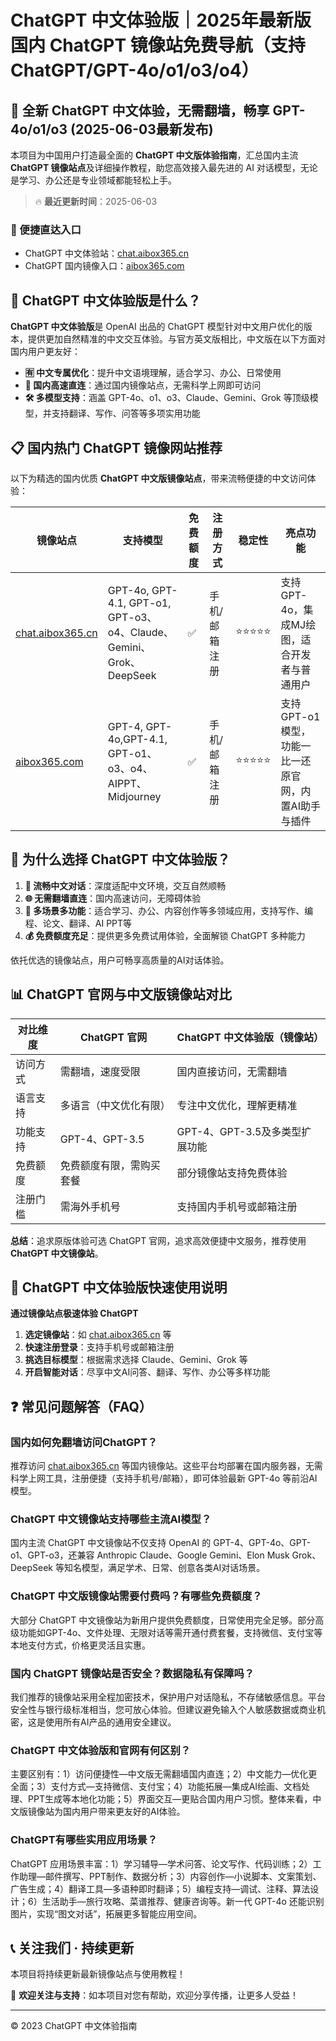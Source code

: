 # ChatGPT 中文体验版｜2025年最新版国内 ChatGPT 镜像站免费导航（支持 ChatGPT/GPT-4o/o1/o3/o4）

## 📢 全新 ChatGPT 中文体验，无需翻墙，畅享 GPT-4o/o1/o3  (2025-06-03最新发布)

本项目为中国用户打造最全面的 **ChatGPT 中文版体验指南**，汇总国内主流 **ChatGPT 镜像站点**及详细操作教程，助您高效接入最先进的 AI 对话模型，无论是学习、办公还是专业领域都能轻松上手。

> 🔥 **最近更新时间**：2025-06-03

### 🚀 便捷直达入口

- ChatGPT 中文体验站：[chat.aibox365.cn](https://chat.aibox365.cn)
- ChatGPT 国内镜像入口：[aibox365.com](https://aibox365.com)

## 🤔 ChatGPT 中文体验版是什么？

**ChatGPT 中文体验版**是 OpenAI 出品的 ChatGPT 模型针对中文用户优化的版本，提供更加自然精准的中文交互体验。与官方英文版相比，中文版在以下方面对国内用户更友好：

- **🈶 中文专属优化**：提升中文语境理解，适合学习、办公、日常使用
- **🚀 国内高速直连**：通过国内镜像站点，无需科学上网即可访问
- **🛠️ 多模型支持**：涵盖 GPT-4o、o1、o3、Claude、Gemini、Grok 等顶级模型，并支持翻译、写作、问答等多项实用功能

## 📋 国内热门 ChatGPT 镜像网站推荐

以下为精选的国内优质 **ChatGPT 中文版镜像站点**，带来流畅便捷的中文访问体验：

| 镜像站点 | 支持模型 | 免费额度 | 注册方式 | 稳定性 | 亮点功能 |
|----------|----------|----------|----------|--------|----------|
| [chat.aibox365.cn](https://chat.aibox365.cn) | GPT-4o, GPT-4.1, GPT-o1, GPT-o3、o4、Claude、Gemini、Grok、DeepSeek | ✅ | 手机/邮箱注册 | ⭐⭐⭐⭐⭐ | 支持GPT-4o，集成MJ绘图，适合开发者与普通用户 |
| [aibox365.com](https://aibox365.com) | GPT-4, GPT-4o,GPT-4.1, GPT-o1、o3、o4、AIPPT、Midjourney | ✅ | 手机/邮箱注册 | ⭐⭐⭐⭐⭐ | 支持GPT-o1模型，功能一比一还原官网，内置AI助手与插件 |

## 🌟 为什么选择 ChatGPT 中文体验版？

1. **📝 流畅中文对话**：深度适配中文环境，交互自然顺畅
2. **🌐 无需翻墙直连**：国内高速访问，无障碍体验
3. **🎯 多场景多功能**：适合学习、办公、内容创作等多领域应用，支持写作、编程、论文、翻译、AI PPT等
4. **💰 免费额度充足**：提供更多免费试用体验，全面解锁 ChatGPT 多种能力

依托优选的镜像站点，用户可畅享高质量的AI对话体验。

## 📊 ChatGPT 官网与中文版镜像站对比

| 对比维度 | ChatGPT 官网 | ChatGPT 中文体验版（镜像站） |
|----------|--------------|-----------------------------|
| 访问方式 | 需翻墙，速度受限 | 国内直接访问，无需翻墙 |
| 语言支持 | 多语言（中文优化有限） | 专注中文优化，理解更精准 |
| 功能支持 | GPT-4、GPT-3.5 | GPT-4、GPT-3.5及多类型扩展功能 |
| 免费额度 | 免费额度有限，需购买套餐 | 部分镜像站支持免费体验 |
| 注册门槛 | 需海外手机号 | 支持国内手机号或邮箱注册 |

**总结**：追求原版体验可选 ChatGPT 官网，追求高效便捷中文服务，推荐使用 **ChatGPT 中文镜像站**。

## 📝 ChatGPT 中文体验版快速使用说明

**通过镜像站点极速体验 ChatGPT**

1. **选定镜像站**：如 [chat.aibox365.cn](https://chat.aibox365.cn) 等
2. **快速注册登录**：支持手机号或邮箱注册
3. **挑选目标模型**：根据需求选择 Claude、Gemini、Grok 等
4. **开启智能对话**：尽享中文AI问答、翻译、写作、办公等多样功能

## ❓ 常见问题解答（FAQ）

### 国内如何免翻墙访问ChatGPT？

推荐访问 [chat.aibox365.cn](https://chat.aibox365.cn) 等国内镜像站。这些平台均部署在国内服务器，无需科学上网工具，注册便捷（支持手机号/邮箱），即可体验最新 GPT-4o 等前沿AI模型。

### ChatGPT 中文镜像站支持哪些主流AI模型？

国内主流 ChatGPT 中文镜像站不仅支持 OpenAI 的 GPT-4、GPT-4o、GPT-o1、GPT-o3，还兼容 Anthropic Claude、Google Gemini、Elon Musk Grok、DeepSeek 等知名模型，满足学术、日常、创意各类AI对话场景。

### ChatGPT 中文版镜像站需要付费吗？有哪些免费额度？

大部分 ChatGPT 中文镜像站为新用户提供免费额度，日常使用完全足够。部分高级功能如GPT-4o、文件处理、无限对话等需开通付费套餐，支持微信、支付宝等本地支付方式，价格更灵活且实惠。

### 国内 ChatGPT 镜像站是否安全？数据隐私有保障吗？

我们推荐的镜像站采用全程加密技术，保护用户对话隐私，不存储敏感信息。平台安全性与银行级标准相当，您可放心体验。但建议避免输入个人敏感数据或商业机密，这是使用所有AI产品的通用安全建议。

### ChatGPT 中文体验版和官网有何区别？

主要区别有：1）访问便捷性—中文版无需翻墙国内直连；2）中文能力—优化更全面；3）支付方式—支持微信、支付宝；4）功能拓展—集成AI绘画、文档处理、PPT生成等本地化功能；5）界面交互—更贴合国内用户习惯。整体来看，中文版镜像站为国内用户带来更友好的AI体验。

### ChatGPT有哪些实用应用场景？

ChatGPT 应用场景丰富：1）学习辅导—学术问答、论文写作、代码训练；2）工作助理—邮件撰写、PPT制作、数据分析；3）内容创作—小说脚本、文案策划、广告生成；4）翻译工具—多语种即时翻译；5）编程支持—调试、注释、算法设计；6）生活助手—旅行攻略、菜谱推荐、健康咨询等。新一代 GPT-4o 还能识别图片，实现“图文对话”，拓展更多智能应用空间。

## 📞 关注我们 · 持续更新

本项目将持续更新最新镜像站点与使用教程！

🌟 **欢迎关注与支持**：如本项目对您有帮助，欢迎分享传播，让更多人受益！

---

© 2023 ChatGPT 中文体验指南

